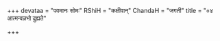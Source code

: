 +++
devataa = "पवमानः सोमः"
RShiH = "कक्षीवान्"
ChandaH = "जगती"
title = "०४ आत्मन्वन्नभो दुह्यते"

+++
